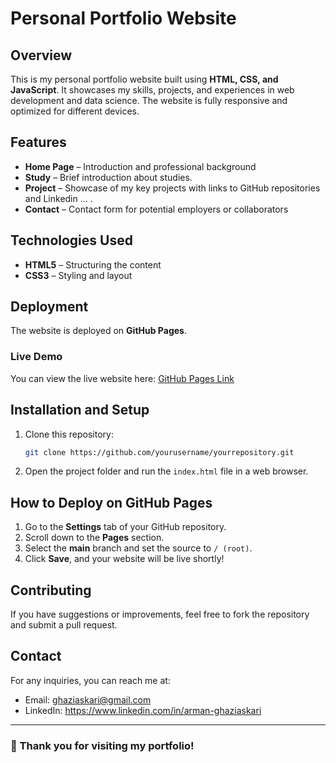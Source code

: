 # Personal Portfolio Website

## Overview
This is my personal portfolio website built using **HTML, CSS, and JavaScript**. It showcases my skills, projects, and experiences in web development and data science. The website is fully responsive and optimized for different devices.

## Features
- **Home Page** – Introduction and  professional background
- **Study** – Brief introduction about studies.
- **Project** – Showcase of my key projects with links to GitHub repositories and Linkedin ... . 
- **Contact** – Contact form for potential employers or collaborators

## Technologies Used
- **HTML5** – Structuring the content
- **CSS3** – Styling and layout

## Deployment
The website is deployed on **GitHub Pages**.

### Live Demo
You can view the live website here: [GitHub Pages Link]([https://armanghazi.github.io/portfolio])

## Installation and Setup
1. Clone this repository:
   ```bash
   git clone https://github.com/yourusername/yourrepository.git
   ```
2. Open the project folder and run the `index.html` file in a web browser.

## How to Deploy on GitHub Pages
1. Go to the **Settings** tab of your GitHub repository.
2. Scroll down to the **Pages** section.
3. Select the **main** branch and set the source to `/ (root)`.
4. Click **Save**, and your website will be live shortly!

## Contributing
If you have suggestions or improvements, feel free to fork the repository and submit a pull request.

## Contact
For any inquiries, you can reach me at:
- Email: ghaziaskari@gmail.com
- LinkedIn: https://www.linkedin.com/in/arman-ghaziaskari

---
### 🚀 Thank you for visiting my portfolio!

